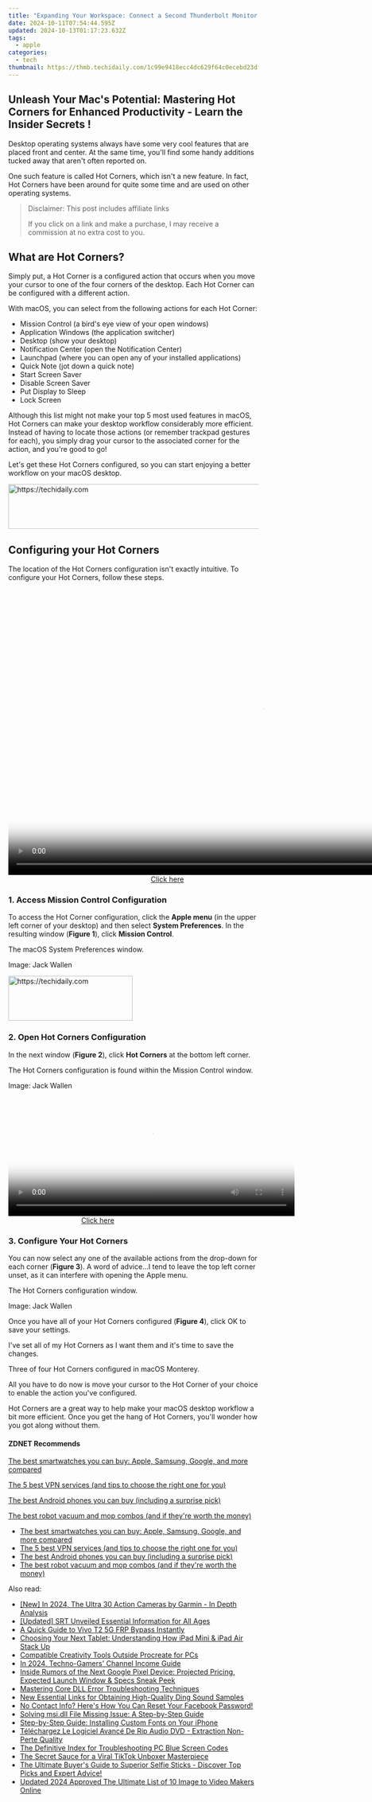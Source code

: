 ```yaml
---
title: "Expanding Your Workspace: Connect a Second Thunderbolt Monitor with Ease on the New M1 Mac Mini - Tips & Tricks for Enhanced Productivity (ZDNET)"
date: 2024-10-11T07:54:44.595Z
updated: 2024-10-13T01:17:23.632Z
tags:
  - apple
categories:
  - tech
thumbnail: https://thmb.techidaily.com/1c99e9418ecc4dc629f64c0ecebd23df13aefb6fa3c20ff530d506800c2c3a64.jpg
---
```


## Unleash Your Mac's Potential: Mastering Hot Corners for Enhanced Productivity - Learn the Insider Secrets !

Desktop operating systems always have some very cool features that are placed front and center. At the same time, you'll find some handy additions tucked away that aren't often reported on. 

One such feature is called Hot Corners, which isn't a new feature. In fact, Hot Corners have been around for quite some time and are used on other operating systems. 

>  Disclaimer: This post includes affiliate links
>
>  If you click on a link and make a purchase, I may receive a commission at no extra cost to you.
>

## What are Hot Corners?

Simply put, a Hot Corner is a configured action that occurs when you move your cursor to one of the four corners of the desktop. Each Hot Corner can be configured with a different action.   

With macOS, you can select from the following actions for each Hot Corner:

* Mission Control (a bird's eye view of your open windows)
* Application Windows (the application switcher)
* Desktop (show your desktop)
* Notification Center (open the Notification Center)
* Launchpad (where you can open any of your installed applications)
* Quick Note (jot down a quick note)
* Start Screen Saver
* Disable Screen Saver
* Put Display to Sleep
* Lock Screen

Although this list might not make your top 5 most used features in macOS, Hot Corners can make your desktop workflow considerably more efficient. Instead of having to locate those actions (or remember trackpad gestures for each), you simply drag your cursor to the associated corner for the action, and you're good to go! 

Let's get these Hot Corners configured, so you can start enjoying a better workflow on your macOS desktop. 

<!-- affiliate ads begin -->
<a href="https://appsumo.8odi.net/c/5597632/2043639/7443" target="_top" id="2043639">
  <img src="//a.impactradius-go.com/display-ad/7443-2043639" border="0" alt="https://techidaily.com" width="728" height="90"/>
</a>
<img height="0" width="0" src="https://appsumo.8odi.net/i/5597632/2043639/7443" style="position:absolute;visibility:hidden;" border="0" />
<!-- affiliate ads end -->

##  Configuring your Hot Corners

The location of the Hot Corners configuration isn't exactly intuitive. To configure your Hot Corners, follow these steps. 

<!-- affiliate ads begin -->
<span id="1155462">
					<video width="1024" height="576" style="cursor:pointer"
           poster="//a.impactradius-go.com/display-clicktoplayimage/1155462.png"
           onclick="if(!this.playClicked){this.play();this.setAttribute('controls',true);this.playClicked=true;}">
	   <source src="//a.impactradius-go.com/display-ad/14559-1155462">
	   <img src="//a.impactradius-go.com/display-clicktoplayimage/1155462.png" style="border: none; height: 100%; width: 100%; object-fit: contain">
	</video>
	<div style="width:640px;text-align:center"><a href="javascript:window.open(decodeURIComponent('https%3A%2F%2Fpropmoneyinc.pxf.io%2Fc%2F5597632%2F1155462%2F14559'), '_blank');void(0);">Click here</a></div>
</span>
<img height="0" width="0" src="https://imp.pxf.io/i/5597632/1155462/14559" style="position:absolute;visibility:hidden;" border="0" />
<!-- affiliate ads end -->

###  1\. Access Mission Control Configuration

To access the Hot Corner configuration, click the **Apple menu** (in the upper left corner of your desktop) and then select **System Preferences**. In the resulting window (**Figure 1**), click **Mission Control**. 

The macOS System Preferences window.

Image: Jack Wallen

<!-- affiliate ads begin -->
<a href="https://25home.pxf.io/c/5597632/2148633/16836" target="_top" id="2148633">
  <img src="//a.impactradius-go.com/display-ad/16836-2148633" border="0" alt="https://techidaily.com" width="250" height="90"/>
</a>
<img height="0" width="0" src="https://25home.pxf.io/i/5597632/2148633/16836" style="position:absolute;visibility:hidden;" border="0" />
<!-- affiliate ads end -->

###  2\. Open Hot Corners Configuration

In the next window (**Figure 2**), click **Hot Corners** at the bottom left corner. 

The Hot Corners configuration is found within the Mission Control window.

Image: Jack Wallen

<!-- affiliate ads begin -->
<span id="1993650">
					<video width="576" height="240" style="cursor:pointer"
           poster="//a.impactradius-go.com/display-clicktoplayimage/1993650.png"
           onclick="if(!this.playClicked){this.play();this.setAttribute('controls',true);this.playClicked=true;}">
	   <source src="//a.impactradius-go.com/display-ad/22993-1993650">
	   <img src="//a.impactradius-go.com/display-clicktoplayimage/1993650.png" style="border: none; height: 100%; width: 100%; object-fit: contain">
	</video>
	<div style="width:360px;text-align:center"><a href="javascript:window.open(decodeURIComponent('https%3A%2F%2Fhomestyler.sjv.io%2Fc%2F5597632%2F1993650%2F22993'), '_blank');void(0);">Click here</a></div>
</span>
<img height="0" width="0" src="https://imp.pxf.io/i/5597632/1993650/22993" style="position:absolute;visibility:hidden;" border="0" />
<!-- affiliate ads end -->

###  3\. Configure Your Hot Corners

You can now select any one of the available actions from the drop-down for each corner (**Figure 3**). A word of advice…I tend to leave the top left corner unset, as it can interfere with opening the Apple menu. 

The Hot Corners configuration window.

Image: Jack Wallen

Once you have all of your Hot Corners configured (**Figure 4**), click OK to save your settings. 

I've set all of my Hot Corners as I want them and it's time to save the changes.

Three of four Hot Corners configured in macOS Monterey.

All you have to do now is move your cursor to the Hot Corner of your choice to enable the action you've configured. 

Hot Corners are a great way to help make your macOS desktop workflow a bit more efficient. Once you get the hang of Hot Corners, you'll wonder how you got along without them. 

#### **ZDNET** Recommends

[The best smartwatches you can buy: Apple, Samsung, Google, and more compared](https://www.zdnet.com/article/best-smartwatch/ "The best smartwatches you can buy: Apple, Samsung, Google, and more compared")

[The 5 best VPN services (and tips to choose the right one for you)](https://www.zdnet.com/article/best-vpn/ "The 5 best VPN services (and tips to choose the right one for you)")

[The best Android phones you can buy (including a surprise pick)](https://www.zdnet.com/article/best-android-phone/ "The best Android phones you can buy (including a surprise pick)")

[The best robot vacuum and mop combos (and if they're worth the money)](https://www.zdnet.com/article/best-robot-vacuum-mop/ "The best robot vacuum and mop combos (and if they're worth the money)")

* [The best smartwatches you can buy: Apple, Samsung, Google, and more compared](https://www.zdnet.com/article/best-smartwatch/ "The best smartwatches you can buy: Apple, Samsung, Google, and more compared")
* [The 5 best VPN services (and tips to choose the right one for you)](https://www.zdnet.com/article/best-vpn/ "The 5 best VPN services (and tips to choose the right one for you)")
* [The best Android phones you can buy (including a surprise pick)](https://www.zdnet.com/article/best-android-phone/ "The best Android phones you can buy (including a surprise pick)")
* [The best robot vacuum and mop combos (and if they're worth the money)](https://www.zdnet.com/article/best-robot-vacuum-mop/ "The best robot vacuum and mop combos (and if they're worth the money)")

<ins class="adsbygoogle"
     style="display:block"
     data-ad-format="autorelaxed"
     data-ad-client="ca-pub-7571918770474297"
     data-ad-slot="1223367746"></ins>

<ins class="adsbygoogle"
     style="display:block"
     data-ad-client="ca-pub-7571918770474297"
     data-ad-slot="8358498916"
     data-ad-format="auto"
     data-full-width-responsive="true"></ins>

<span class="atpl-alsoreadstyle">Also read:</span>
<div><ul>
<li><a href="https://fox-glue.techidaily.com/new-in-2024-the-ultra-30-action-cameras-by-garmin-in-depth-analysis/"><u>[New] In 2024, The Ultra 30 Action Cameras by Garmin - In Depth Analysis</u></a></li>
<li><a href="https://article-posts.techidaily.com/updated-srt-unveiled-essential-information-for-all-ages/"><u>[Updated] SRT Unveiled Essential Information for All Ages</u></a></li>
<li><a href="https://bypass-frp.techidaily.com/a-quick-guide-to-vivo-t2-5g-frp-bypass-instantly-by-drfone-android/"><u>A Quick Guide to Vivo T2 5G FRP Bypass Instantly</u></a></li>
<li><a href="https://techno-recovery.techidaily.com/choosing-your-next-tablet-understanding-how-ipad-mini-and-ipad-air-stack-up/"><u>Choosing Your Next Tablet: Understanding How iPad Mini & iPad Air Stack Up</u></a></li>
<li><a href="https://win11-tips.techidaily.com/compatible-creativity-tools-outside-procreate-for-pcs/"><u>Compatible Creativity Tools Outside Procreate for PCs</u></a></li>
<li><a href="https://youtube-web.techidaily.com/24-techno-gamers-channel-income-guide/"><u>In 2024, Techno-Gamers' Channel Income Guide</u></a></li>
<li><a href="https://techno-recovery.techidaily.com/inside-rumors-of-the-next-google-pixel-device-projected-pricing-expected-launch-window-and-specs-sneak-peek/"><u>Inside Rumors of the Next Google Pixel Device: Projected Pricing, Expected Launch Window & Specs Sneak Peek</u></a></li>
<li><a href="https://techno-recovery.techidaily.com/mastering-core-dll-error-troubleshooting-techniques/"><u>Mastering Core DLL Error Troubleshooting Techniques</u></a></li>
<li><a href="https://voice-adjusting.techidaily.com/new-essential-links-for-obtaining-high-quality-ding-sound-samples/"><u>New Essential Links for Obtaining High-Quality Ding Sound Samples</u></a></li>
<li><a href="https://techno-recovery.techidaily.com/no-contact-info-heres-how-you-can-reset-your-facebook-password/"><u>No Contact Info? Here's How You Can Reset Your Facebook Password!</u></a></li>
<li><a href="https://techno-recovery.techidaily.com/solving-msidll-file-missing-issue-a-step-by-step-guide/"><u>Solving msi.dll File Missing Issue: A Step-by-Step Guide</u></a></li>
<li><a href="https://techno-recovery.techidaily.com/step-by-step-guide-installing-custom-fonts-on-your-iphone/"><u>Step-by-Step Guide: Installing Custom Fonts on Your iPhone</u></a></li>
<li><a href="https://solve-help.techidaily.com/telechargez-le-logiciel-avance-de-rip-audio-dvd-extraction-non-perte-quality/"><u>Téléchargez Le Logiciel Avancé De Rip Audio DVD - Extraction Non-Perte Quality</u></a></li>
<li><a href="https://techno-recovery.techidaily.com/the-definitive-index-for-troubleshooting-pc-blue-screen-codes/"><u>The Definitive Index for Troubleshooting PC Blue Screen Codes</u></a></li>
<li><a href="https://extra-information.techidaily.com/the-secret-sauce-for-a-viral-tiktok-unboxer-masterpiece/"><u>The Secret Sauce for a Viral TikTok Unboxer Masterpiece</u></a></li>
<li><a href="https://techno-recovery.techidaily.com/the-ultimate-buyers-guide-to-superior-selfie-sticks-discover-top-picks-and-expert-advice/"><u>The Ultimate Buyer's Guide to Superior Selfie Sticks - Discover Top Picks and Expert Advice!</u></a></li>
<li><a href="https://ai-video-apps.techidaily.com/updated-2024-approved-the-ultimate-list-of-10-image-to-video-makers-online/"><u>Updated 2024 Approved The Ultimate List of 10 Image to Video Makers Online</u></a></li>
</ul></div>

